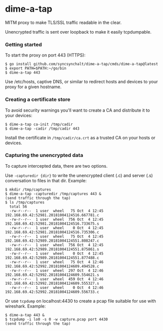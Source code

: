 # dime-a-tap

MITM proxy to make TLS/SSL traffic readable in the clear.

Unencrypted traffic is sent over loopback to make it easily tcpdumpable.

### Getting started

To start the proxy on port 443 (HTTPS):

```
$ go install github.com/syncsynchalt/dime-a-tap/cmds/dime-a-tap@latest
$ export PATH=$PATH:~/go/bin
$ dime-a-tap 443
```

Use /etc/hosts, captive DNS, or similar to redirect hosts and devices to your proxy for a given hostname.

### Creating a certificate store

To avoid security warnings you'll want to create a CA and distribute it to your devices:

```
$ dime-a-tap ca-init /tmp/cadir
$ dime-a-tap -cadir /tmp/cadir 443
```

Install the certificate in `/tmp/cadir/ca.crt` as a trusted CA on your hosts or devices.

### Capturing the unencrypted data

To capture intercepted data, there are two options.

Use `-capturedir {dir}` to write the unencrypted client (.c) and server (.s) conversation to files in that dir. Example:
```
$ mkdir /tmp/captures
$ dime-a-tap -capturedir /tmp/captures 443 &
(send traffic through the tap)
$ ls /tmp/captures
  total 56
  -rw-r--r--  1 user  wheel   75 Oct  4 12:45 192.168.69.42:52981.20181004124516.667781.c
  -rw-r--r--  1 user  wheel  756 Oct  4 12:45 192.168.69.42:52981.20181004124516.733675.s
  -rw-r--r--  1 user  wheel    0 Oct  4 12:45 192.168.69.42:52981.20181004124516.735306.c
  -rw-r--r--  1 user  wheel   75 Oct  4 12:45 192.168.69.42:52989.20181004124551.808247.c
  -rw-r--r--  1 user  wheel  756 Oct  4 12:45 192.168.69.42:52989.20181004124551.875861.s
  -rw-r--r--  1 user  wheel    0 Oct  4 12:45 192.168.69.42:52989.20181004124551.877488.c
  -rw-r--r--  1 user  wheel   75 Oct  4 12:46 192.168.69.42:52992.20181004124609.494528.c
  -rw-r--r--  1 user  wheel  297 Oct  4 12:46 192.168.69.42:52992.20181004124609.554621.s
  -rw-r--r--  1 user  wheel  459 Oct  4 12:46 192.168.69.42:52992.20181004124609.555327.s
  -rw-r--r--  1 user  wheel    0 Oct  4 12:46 192.168.69.42:52992.20181004124609.556733.c
```

Or use `tcpdump` on localhost:4430 to create a pcap file suitable for use with wireshark.  Example:
```
$ dime-a-tap 443 &
$ tcpdump -i lo0 -s 0 -w capture.pcap port 4430
(send traffic through the tap)
```
